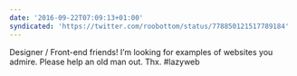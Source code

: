```yaml
---
date: '2016-09-22T07:09:13+01:00'
syndicated: 'https://twitter.com/roobottom/status/778850121517789184'
---
```

Designer / Front-end friends! I’m looking for examples of websites you admire. Please help an old man out. Thx. #lazyweb
